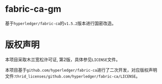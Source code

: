 fabric-ca-gm
==================

基于`hyperledger/fabric-ca`的`v1.5.2`版本进行国密改造。


# 版权声明
本项目采取木兰宽松许可证, 第2版，具体参见`LICENSE`文件。

本项目基于`github.com/hyperledger/fabric-ca`进行了二次开发，对应版权声明文件:`thrid_licenses/github.com/hyperledger/fabric-ca/LICENSE`。